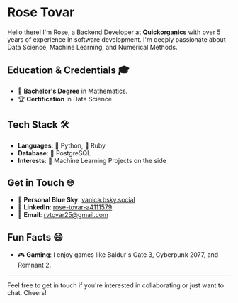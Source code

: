 # Rose Tovar

Hello there! I'm Rose, a Backend Developer at **Quickorganics** with over 5 years of experience in software development. I'm deeply passionate about Data Science, Machine Learning, and Numerical Methods.

## Education & Credentials 🎓
- 📘 **Bachelor's Degree** in Mathematics.
- 🏆 **Certification** in Data Science.

## Tech Stack 🛠️
- **Languages**: 🐍 Python, 💎 Ruby
- **Database**: 🐘 PostgreSQL
- **Interests**: 🤖 Machine Learning Projects on the side

## Get in Touch 🌐
- 🌌 **Personal Blue Sky**: [vanica.bsky.social](https://bsky.app/profile/vanica.bsky.social)
- 💼 **LinkedIn**: [rose-tovar-a4111579](https://www.linkedin.com/in/rose-tovar-a4111579/)
- 📧 **Email**: [rvtovar25@gmail.com](mailto:rvtovar25@gmail.com)


## Fun Facts 😄
- 🎮 **Gaming**: I enjoy games like Baldur's Gate 3, Cyberpunk 2077, and Remnant 2.

---

Feel free to get in touch if you're interested in collaborating or just want to chat. Cheers!
